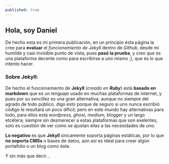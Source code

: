 ```yaml
---
published: true
---
```

## Hola, soy **Daniel**

De hecho esta es mi primera publicación, en un principio ésta página la cree para **evaluar** el _funcionamiento de Jekyll_ dentro de _Github_,  desde mi humilde y casi invisible punto de vista, pues **pasó la prueba**, y creo que es una plataforma decente como para escribirse a uno mismo ;), que es lo que intento hacer.

### Sobre Jekyll:

De hecho el funcionamiento de **Jekyll** (_creado en **Ruby**_) está **basado en markdown** que es un lenguaje usado en muchas plataformas de internet, y pues por su sencillez es una gran alternativa; aunque no siempre del agrado de todo público, digo esto porque de seguro si uno nunca escribió código le resultará un poco díficil; pero en este mundo hay alternativas para todo, para ellos está _wordpress, ghost, medium, blogger_ y un largo etcétera; siempre sin desmerecer a estas plataformas que son exelentes, solo es cuestión de ver como se ajustan ellas a las necesidades de uno.

**Lo negativo** es que **Jekyll** únicamente soporta páginas estáticas, por lo que **no soporta CMSs** o bases de datos, aún así es ideal para crear algún portafolio o un blog como éste.


Y sin más que decir...
